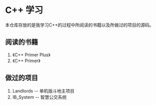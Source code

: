 # C++ 学习
本仓库存放的是我学习C++的过程中所阅读的书籍以及所做过的项目的源码。

## 阅读的书籍
  1. 《C++ Primer Plus》
  2. 《C++ Primer》
## 做过的项目
  1. Landlords -- 单机版斗地主项目
  2. IB_System -- 智慧公交系统
